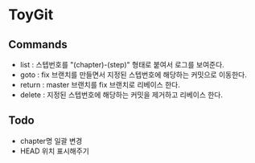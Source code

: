 # ToyGit

## Commands

- list : 스텝번호를 "(chapter)-(step)" 형태로 붙여서 로그를 보여준다.
- goto : fix 브랜치를 만들면서 지정된 스텝번호에 해당하는 커밋으로 이동한다.
- return : master 브랜치를 fix 브랜치로 리베이스 한다.
- delete : 지정된 스텝번호에 해당하는 커밋을 제거하고 리베이스 한다.

## Todo

- chapter명 일괄 변경
- HEAD 위치 표시해주기
